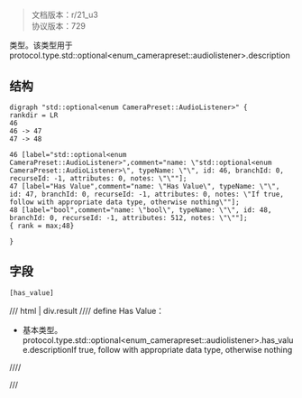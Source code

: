 # <!-- md:samp std::optional&lt;enum CameraPreset::AudioListener&gt; -->

> 文档版本：r/21_u3<br/>协议版本：729

<!-- md:samp std::optional&lt;enum CameraPreset::AudioListener&gt; -->类型。该类型用于protocol.type.std::optional&lt;enum_camerapreset::audiolistener&gt;.description

## 结构

```viz
digraph "std::optional<enum CameraPreset::AudioListener>" {
rankdir = LR
46
46 -> 47
47 -> 48

46 [label="std::optional<enum CameraPreset::AudioListener>",comment="name: \"std::optional<enum CameraPreset::AudioListener>\", typeName: \"\", id: 46, branchId: 0, recurseId: -1, attributes: 0, notes: \"\""];
47 [label="Has Value",comment="name: \"Has Value\", typeName: \"\", id: 47, branchId: 0, recurseId: -1, attributes: 0, notes: \"If true, follow with appropriate data type, otherwise nothing\""];
48 [label="bool",comment="name: \"bool\", typeName: \"\", id: 48, branchId: 0, recurseId: -1, attributes: 512, notes: \"\""];
{ rank = max;48}

}

```

## 字段

```title='std::optional&lt;enum CameraPreset::AudioListener&gt;'
[has_value]
```

/// html | div.result
//// define
Has Value：<!-- md:samp bool -->

- 基本类型。protocol.type.std::optional&lt;enum_camerapreset::audiolistener&gt;.has_value.descriptionIf true, follow with appropriate data type, otherwise nothing


////

///

